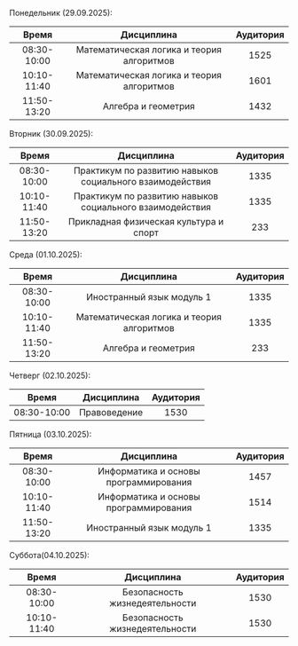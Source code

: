 Понедельник (29.09.2025):

|Время|Дисциплина|Аудитория|
|:-:|:-:|:-:|
|08:30-10:00|Математическая логика и теория алгоритмов|1525|
|10:10-11:40|Математическая логика и теория алгоритмов|1601|
|11:50-13:20|Алгебра и геометрия|1432|

Вторник (30.09.2025):
    
|Время|Дисциплина|Аудитория|
|:-:|:-:|:-:|
|08:30-10:00|Практикум по развитию навыков социального взаимодействия|1335|
|10:10-11:40|Практикум по развитию навыков социального взаимодействия|1335|
|11:50-13:20|Прикладная физическая культура и спорт|233|

Среда (01.10.2025):
    
|Время|Дисциплина|Аудитория|
|:-:|:-:|:-:|
|08:30-10:00|Иностранный язык модуль 1|1335|
|10:10-11:40|Математическая логика и теория алгоритмов|1335|
|11:50-13:20|Алгебра и геометрия|233|

Четверг (02.10.2025):
    
|Время|Дисциплина|Аудитория|
|:-:|:-:|:-:|
|08:30-10:00|Правоведение |1530|

Пятница (03.10.2025):
    
|Время|Дисциплина|Аудитория|
|:-:|:-:|:-:|
|08:30-10:00|Информатика и основы программирования|1457|
|10:10-11:40|Информатика и основы программирования|1514|
|11:50-13:20|Иностранный язык модуль 1|1335|

Суббота(04.10.2025):
    
|Время|Дисциплина|Аудитория|
|:-:|:-:|:-:|
|08:30-10:00|Безопасность жизнедеятельности|1530|
|10:10-11:40|Безопасность жизнедеятельности|1530|
